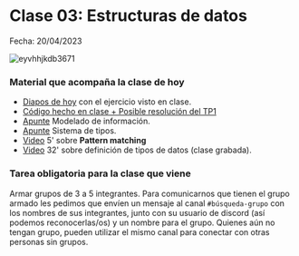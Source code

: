 # Clase 03: Estructuras de datos

Fecha: 20/04/2023

![eyvhhjkdb3671](https://user-images.githubusercontent.com/48812037/233458097-17deff57-59a3-44a6-a434-c0503d7c7551.jpg)

### Material que acompaña la clase de hoy

* [Diapos de hoy](https://docs.google.com/presentation/d/1hrWNfHwcbKr47_u63DSofbcPGobPokq7TJzzHkBdFrE/edit#slide=id.g76e11be163_0_90) con el ejercicio visto en clase.
* [Código hecho en clase + Posible resolución del TP1](https://github.com/pdepjm/2023-f-clase03/blob/master/src/Clase03.hs)
* [Apunte](https://docs.google.com/document/d/11C2UAbP70dP7sTID-ZxJm_a-5ypKxQUEuZr6GVk5yFI/edit) Modelado de información.
* [Apunte](https://docs.google.com/document/d/1q2o2zCBU2LOfJs3nWG7-r6SaFHCIU5c0M4CJNmqOIO0/edit) Sistema de tipos.
* [Video](https://www.youtube.com/watch?v=OaPxc03WVTU&ab_channel=Fundaci%C3%B3nUqbar) 5' sobre **Pattern matching**
* [Video](https://www.youtube.com/watch?v=-nxoHX45o48&ab_channel=LucasSpigariol) 32' sobre definición de tipos de datos (clase grabada).

### Tarea obligatoria para la clase que viene

Armar grupos de 3 a 5 integrantes. Para comunicarnos que tienen el grupo armado les pedimos que envíen un mensaje al canal `#búsqueda-grupo` con los nombres de sus integrantes, junto con su usuario de discord (así podemos reconocerlas/os) y un nombre para el grupo. 
Quienes aún no tengan grupo, pueden utilizar el mismo canal para conectar con otras personas sin grupos. 
